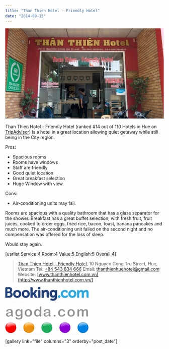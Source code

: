 ```yaml
---
title: "Than Thien Hotel - Friendly Hotel"
date: "2014-09-15"
---
```


![IMG_20140915_120646](images/IMG_20140915_120646-1024x583.jpg)

Than Thien Hotel - Friendly Hotel (ranked #14 out of 110 Hotels in Hue on [TripAdvisor](http://www.tripadvisor.com/Hotel_Review-g293926-d1604085-Reviews-Than_Thien_Hotel_Friendly_Hotel-Hue_Thua_Thien_Hue_Province.html)) is a hotel in a great location allowing quiet getaway while still being in the City region.

Pros:

- Spacious rooms
- Rooms have windows
- Staff are friendly
- Good quiet location
- Great breakfast selection
- Huge Window with view

Cons:

- Air-conditioning units may fail.

Rooms are spacious with a quality bathroom that has a glass separator for the shower. Breakfast has a great buffet selection, with fresh fruit, fruit juices, cooked to order eggs, fried rice, bacon, toast, banana pancakes and much more. The air-conditioning unit failed on the second night and no compensation was offered for the loss of sleep.

Would stay again.

\[usrlist Service:4 Room:4 Value:5 English:5 Overall:4\]

> [Than Thien Hotel - Friendly Hotel](https://plus.google.com/114365367536127799600/about), 10 Nguyen Cong Tru Street, Hue, Vietnam Tel: [+84 543 834 666](+84543834666) Email: [thanthienhuehotel@gmail.com](mailto:thanthienhuehotel@gmail.com) Website: [www.thanthienhotel.com.vn](http://www.thanthienhotel.com.vn/)

[![](images/Booking-dot-com.png)](https://www.booking.com/hotel/vn/than-thien.en-gb.html?aid=399308 "View on Booking.com")

[![](images/agoda-dot-com.png)](http://www.agoda.com/than-thien-friendly-hotel/hotel/hue-vn.html?cid=1649959)

\[gallery link="file" columns="3" orderby="post\_date"\]
